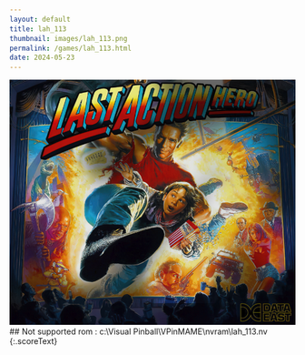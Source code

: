 ```yaml
---
layout: default
title: lah_113
thumbnail: images/lah_113.png
permalink: /games/lah_113.html
date: 2024-05-23
---
```


<img src="../images/lah_113.png" class="gameThumbnail img-fluid mx-auto align-middle">
## Not supported rom : c:\Visual Pinball\VPinMAME\nvram\lah_113.nv
{:.scoreText}

